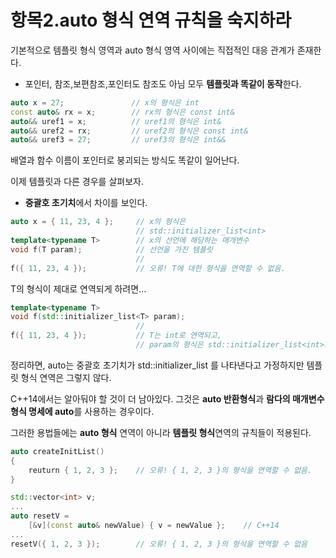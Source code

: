 항목2.auto 형식 연역 규칙을 숙지하라
============================

기본적으로 템플릿 형식 영역과 auto 형식 영역 사이에는 직접적인 대응 관계가 존재한다.

* 포인터, 참조,보편참조,포인터도 참조도 아님 모두 **템플릿과 똑같이 동작**한다.

```cpp
auto x = 27;               // x의 형식은 int
const auto& rx = x;        // rx의 형식은 const int&
auto&& uref1 = x;          // uref1의 형식은 int&
auto&& uref2 = rx;         // uref2의 형식은 const int&
auto&& uref3 = 27;         // uref3의 형식은 int&& 
```

배열과 함수 이름이 포인터로 붕괴되는 방식도 똑같이 일어난다.

이제 템플릿과 다른 경우를 살펴보자.

* **중괄호 초기치**에서 차이를 보인다.

```cpp
auto x = { 11, 23, 4 };     // x의 형식은
                            // std::initializer_list<int>
template<typename T>        // x의 선언에 해당하는 매개변수
void f(T param);            // 선언을 가진 템플릿
                            //
f({ 11, 23, 4 });           // 오류! T에 대한 형식을 연역할 수 없음.
```

T의 형식이 제대로 연역되게 하려면...

```cpp
template<typename T>
void f(std::initializer_list<T> param);
                            //
f({ 11, 23, 4 });           // T는 int로 연역되고,
                            // param의 형식은 std::initializer_list<int>로 연역됨.
```

정리하면, auto는 중괄호 초기치가 std::initializer_list 를 나타낸다고 가정하지만 템플릿 형식 연역은 그렇지 않다.

C++14에서는 알아둬야 할 것이 더 남아있다. 그것은 **auto 반환형식**과 **람다의 매개변수 형식 명세에 auto**를 사용하는 경우이다.

그러한 용법들에는 **auto 형식** 연역이 아니라 **템플릿 형식**연역의 규칙들이 적용된다.

```cpp
auto createInitList()
{
    reuturn { 1, 2, 3 };    // 오류! { 1, 2, 3 }의 형식을 연역할 수 없음.
}
```

```cpp
std::vector<int> v;
...
auto resetV = 
    [&v](const auto& newValue) { v = newValue };    // C++14
...
resetV({ 1, 2, 3 });        // 오류! { 1, 2, 3 }의 형식을 연역할 수 없음
```
